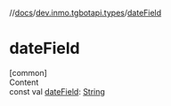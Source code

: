 //[docs](../../index.md)/[dev.inmo.tgbotapi.types](index.md)/[dateField](date-field.md)



# dateField  
[common]  
Content  
const val [dateField](date-field.md): [String](https://kotlinlang.org/api/latest/jvm/stdlib/kotlin/-string/index.html)  




